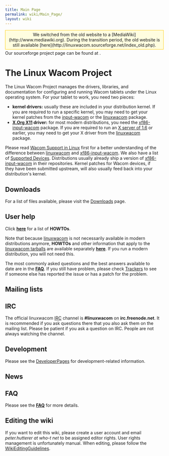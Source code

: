 ```yaml
---
title: Main Page
permalink: wiki/Main_Page/
layout: wiki
---
```


<div style="padding:5px; border:1px solid #ffcc00; text-align:center; background:#FFFDDF; width:100%; margin-bottom:.2em;">
We switched from the old website to a
[MediaWiki](http://www.mediawiki.org). During the transition period, the
old website is still available
[here](http://linuxwacom.sourceforge.net/index_old.php).

</div>
Our sourceforge project page can be found at
<https://sourceforge.net/projects/linuxwacom>.

The Linux Wacom Project
=======================

The Linux Wacom Project manages the drivers, libraries, and
documentation for configuring and running Wacom tablets under the Linux
operating system. For your tablet to work, you need two pieces:

-   **kernel drivers:** usually these are included in your distribution
    kernel. If you are required to run a specific kernel, you may need
    to get your kernel patches from the
    [input-wacom](input-wacom "wikilink") or the
    [linuxwacom](linuxwacom "wikilink") package.
-   **[X.Org X11](http://www.x.org) driver:** for most modern
    distributions, you need the
    [xf86-input-wacom](xf86-input-wacom "wikilink") package. If you are
    required to run an [X server of
    1.6](http://who-t.blogspot.com/2009/10/x11r75-released-but-what-is-it.html)
    or earlier, you may need to get your X driver from the
    [linuxwacom](linuxwacom "wikilink") package.

Please read [Wacom Support in
Linux](http://who-t.blogspot.com/2010/09/wacom-support-in-linux.html)
first for a better understanding of the difference between
[linuxwacom](linuxwacom "wikilink") and
[xf86-input-wacom](xf86-input-wacom "wikilink"). We also have a list of
[Supported Devices](/wiki/Supported_Devices "wikilink"). Distributions usually
already ship a version of
[xf86-input-wacom](xf86-input-wacom "wikilink") in their repositories.
Kernel patches for Wacom devices, if they have been submitted upstream,
will also usually feed back into your distribution's kernel.

Downloads
---------

For a list of files available, please visit the
[Downloads](/wiki/Downloads "wikilink") page.

User help
---------

Click **[here](/wiki/Category%3AHOWTO "wikilink")** for a list of **HOWTOs**.

Note that because [linuxwacom](linuxwacom "wikilink") is not necessarily
available in modern distributions anymore, **HOWTOs** and other
information that apply to the [linuxwacom
tarballs](http://sourceforge.net/projects/linuxwacom/files/) are
available separately **[here](/wiki/Category%3ALinuxwacom "wikilink")**. If
you run a modern distribution, you will not need this.

The most commonly asked questions and the best answers available to date
are in the **[FAQ](/wiki/FAQ "wikilink")**. If you still have problem, please
check [Trackers](http://sourceforge.net/tracker/?group_id=69596) to see
if someone else has reported the issue or has a patch for the problem.

Mailing lists
-------------

IRC
---

The official linuxwacom [IRC](/wiki/IRC "wikilink") channel is
**\#linuxwacom** on **irc.freenode.net**. It is recommended if you ask
questions there that you also ask them on the mailing list. Please be
patient if you ask a question on IRC. People are not always watching the
channel.

Development
-----------

Please see the [DeveloperPages](/wiki/Category%3ADeveloperPages "wikilink")
for development-related information.

News
----

FAQ
---

Please see the **[FAQ](/wiki/FAQ "wikilink")** for more details.

Editing the wiki
----------------

If you want to edit this wiki, please create a user account and email
*peter.hutterer at who-t net* to be assigned editor rights. User rights
management is unfortunately manual. When editing, please follow the
[WikiEditingGuidelines](/wiki/WikiEditingGuidelines "wikilink").
